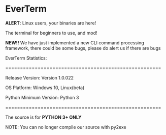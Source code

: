 # EverTerm

**ALERT**: Linux users, your binaries are here!

The terminal for beginners to use, and mod!

**NEW!!** We have just implemented a new CLI command processing framework, there could be some bugs, please do alert us if there are bugs

EverTerm Statistics:

=====================================================


Release Version: Version 1.0.022

OS Platform: Windows 10, Linux(beta)

Python Minimum Version: Python 3

=====================================================

The source is for **PYTHON 3+ ONLY**

NOTE: You can no longer compile our source with py2exe

